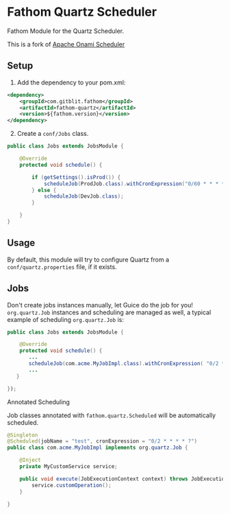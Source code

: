 Fathom Quartz Scheduler
=====================

Fathom Module for the Quartz Scheduler.

This is a fork of [Apache Onami Scheduler](https://onami.apache.org/scheduler)

Setup
-----

1) Add the dependency to your pom.xml:
```xml
<dependency>
    <groupId>com.gitblit.fathom</groupId>
    <artifactId>fathom-quartz</artifactId>
    <version>${fathom.version}</version>
</dependency>
```

2) Create a `conf/Jobs` class.
```java
public class Jobs extends JobsModule {

    @Override
    protected void schedule() {

        if (getSettings().isProd()) {
            scheduleJob(ProdJob.class).withCronExpression("0/60 * * * * ?");
        } else {
            scheduleJob(DevJob.class);
        }

    }
}
```

Usage
-----

By default, this module will try to configure Quartz from a `conf/quartz.properties` file, if it exists.

Jobs
----
Don't create jobs instances manually, let Guice do the job for you!
`org.quartz.Job` instances and scheduling are managed as well, a typical example of scheduling `org.quartz.Job` is:

```java
public class Jobs extends JobsModule {

    @Override
    protected void schedule() {
       ...
       scheduleJob(com.acme.MyJobImpl.class).withCronExpression( "0/2 * * * * ?" );
       ...
   }

});
```

Annotated Scheduling

Job classes annotated with `fathom.quartz.Scheduled` will be automatically scheduled.

```java
@Singleton
@Scheduled(jobName = "test", cronExpression = "0/2 * * * * ?")
public class com.acme.MyJobImpl implements org.quartz.Job {

    @Inject
    private MyCustomService service;

    public void execute(JobExecutionContext context) throws JobExecutionException {
        service.customOperation();
    }

}
```

[1]: http://quartz-scheduler.org/documentation/quartz-2.2.x/quick-start